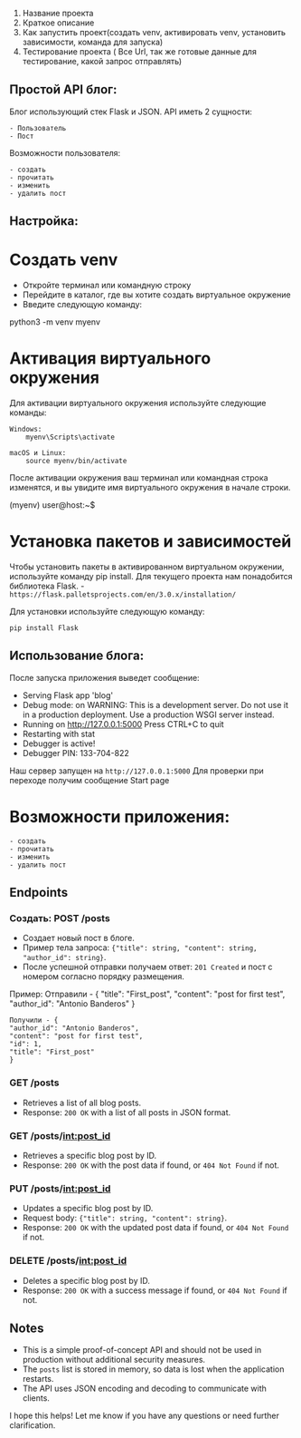 1. Название проекта
2. Краткое описание
3. Как запустить проект(создать venv, активировать venv, установить зависимости, команда для запуска)
4. Тестирование проекта ( Все Url, так же готовые данные для тестирование, какой запрос отправлять)

## Простой API блог:

Блог использующий стек Flask и JSON. 
API иметь 2 сущности:

    - Пользователь
    - Пост

Возможности пользователя:

    - создать
    - прочитать
    - изменить
    - удалить пост 

## Настройка:

# Cоздать venv
- Откройте терминал или командную строку
- Перейдите в каталог, где вы хотите создать виртуальное окружение
- Введите следующую команду:

python3 -m venv myenv

# Активация виртуального окружения

Для активации виртуального окружения используйте следующие команды:

    Windows:
        myenv\Scripts\activate
        
    macOS и Linux:
        source myenv/bin/activate
    
После активации окружения ваш терминал или командная строка изменятся, и вы увидите имя виртуального окружения в начале строки.

(myenv) user@host:~$

# Установка пакетов и зависимостей

Чтобы установить пакеты в активированном виртуальном окружении, используйте команду pip install.
Для текущего проекта нам понадобится библиотека Flask. - `https://flask.palletsprojects.com/en/3.0.x/installation/`

Для установки используйте следующую команду:

    pip install Flask


## Использование блога:
После запуска приложения выведет сообщение:

 * Serving Flask app 'blog'
 * Debug mode: on
WARNING: This is a development server. Do not use it in a production deployment. Use a production WSGI server instead.
 * Running on http://127.0.0.1:5000
Press CTRL+C to quit
 * Restarting with stat
 * Debugger is active!
 * Debugger PIN: 133-704-822

Наш сервер запущен на `http://127.0.0.1:5000`
Для проверки при переходе получим сообщение Start page

# Возможности приложения:

    - создать
    - прочитать
    - изменить
    - удалить пост 
## Endpoints

### Создать: POST /posts 

* Создает новый пост в блоге.
* Пример тела запроса: `{"title": string, "content": string, "author_id": string}`.
* После успешной отправки получаем ответ: `201 Created` и пост с номером согласно порядку размещения.

Пример:
    Отправили - {
        "title": "First_post",
        "content": "post for first test",
        "author_id": "Antonio Banderos"
        }
    
    Получили - {
    "author_id": "Antonio Banderos",
    "content": "post for first test",
    "id": 1,
    "title": "First_post"
    }

### GET /posts

* Retrieves a list of all blog posts.
* Response: `200 OK` with a list of all posts in JSON format.

### GET /posts/<int:post_id>

* Retrieves a specific blog post by ID.
* Response: `200 OK` with the post data if found, or `404 Not Found` if not.

### PUT /posts/<int:post_id>

* Updates a specific blog post by ID.
* Request body: `{"title": string, "content": string}`.
* Response: `200 OK` with the updated post data if found, or `404 Not Found` if not.

### DELETE /posts/<int:post_id>

* Deletes a specific blog post by ID.
* Response: `200 OK` with a success message if found, or `404 Not Found` if not.

## Notes

* This is a simple proof-of-concept API and should not be used in production without additional security measures.
* The `posts` list is stored in memory, so data is lost when the application restarts.
* The API uses JSON encoding and decoding to communicate with clients.

I hope this helps! Let me know if you have any questions or need further clarification.